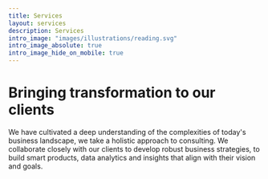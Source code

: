 ```yaml
---
title: Services
layout: services
description: Services
intro_image: "images/illustrations/reading.svg"
intro_image_absolute: true
intro_image_hide_on_mobile: true
---
```


# Bringing transformation to our clients

We have cultivated a deep understanding of the complexities of today's business landscape, we take a holistic approach to consulting. We collaborate closely with our clients to develop robust business strategies, to build smart products, data analytics and insights that align with their vision and goals.
